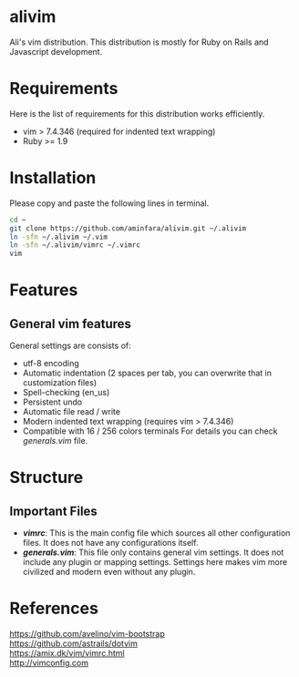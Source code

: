 # alivim
Ali's vim distribution. This distribution is mostly for Ruby on Rails and Javascript development.

# Requirements
Here is the list of requirements for this distribution works efficiently.
* vim > 7.4.346 (required for indented text wrapping)
* Ruby >= 1.9

# Installation
Please copy and paste the following lines in terminal.
```bash
cd ~
git clone https://github.com/aminfara/alivim.git ~/.alivim
ln -sfn ~/.alivim ~/.vim
ln -sfn ~/.alivim/vimrc ~/.vimrc
vim
```

# Features
## General vim features
General settings are consists of:
* utf-8 encoding
* Automatic indentation (2 spaces per tab, you can overwrite that in customization files)
* Spell-checking (en_us)
* Persistent undo
* Automatic file read / write
* Modern indented text wrapping (requires vim > 7.4.346)
* Compatible with 16 / 256 colors terminals
For details you can check *generals.vim* file.

# Structure
## Important Files
* ***vimrc***: This is the main config file which sources all other configuration files. It does not have any configurations itself.
* ***generals.vim***: This file only contains general vim settings. It does not include any plugin or mapping settings. Settings here makes vim more civilized and modern even without any plugin.

# References
https://github.com/avelino/vim-bootstrap<br />
https://github.com/astrails/dotvim<br />
https://amix.dk/vim/vimrc.html<br />
http://vimconfig.com
